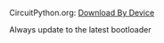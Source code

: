 CircuitPython.org: [Download By Device](https://circuitpython.org/downloads)

Always update to the latest bootloader

